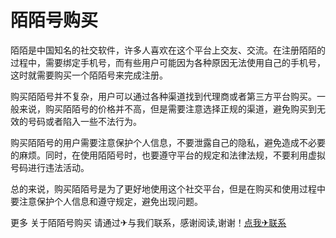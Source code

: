 # 陌陌号购买

陌陌是中国知名的社交软件，许多人喜欢在这个平台上交友、交流。在注册陌陌的过程中，需要绑定手机号，而有些用户可能因为各种原因无法使用自己的手机号，这时就需要购买一个陌陌号来完成注册。

购买陌陌号并不复杂，用户可以通过各种渠道找到代理商或者第三方平台购买。一般来说，购买陌陌号的价格并不高，但是需要注意选择正规的渠道，避免购买到无效的号码或者陷入一些不法行为。

购买陌陌号的用户需要注意保护个人信息，不要泄露自己的隐私，避免造成不必要的麻烦。同时，在使用陌陌号时，也要遵守平台的规定和法律法规，不要利用虚拟号码进行违法活动。

总的来说，购买陌陌号是为了更好地使用这个社交平台，但是在购买和使用过程中要注意保护个人信息和遵守规定，避免出现问题。

更多 关于陌陌号购买 请通过✈与我们联系，感谢阅读,谢谢！[点我✈联系](https://a.k02.cc)
